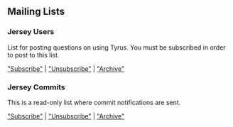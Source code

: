## Mailing Lists


### Jersey Users

List for posting questions on using Tyrus. You must be subscribed in order to post to this list.

["Subscribe"][usersub] | ["Unsubscribe"][userunsub] | ["Archive"][userarchive]

<!-- ### Jersey Developers

List for posting patches and discussing internal code implementation issues. You must be subscribed
in order to post to this list.

["Subscribe"][devsub] | ["Unsubscribe"][devunsub] | ["Archive"][devarchive] -->

### Jersey Commits

This is a read-only list where commit notifications are sent.

["Subscribe"][commitsub] | ["Unsubscribe"][commitunsub] | ["Archive"][commitarchive]

[usersub]: mailto:sympa@jersey.java.net?subject=subscribe%20users@jersey.java.net
[userunsub]: mailto:sympa@jersey.java.net?subject=unsubscribe%20users@jersey.java.net
[userarchive]: https://java.net/projects/jersey/lists/users/archive
[devsub]: mailto:sympa@jersey.java.net?subject=subscribe%20dev@jersey.java.net
[devunsub]: mailto:sympa@jersey.java.net?subject=unsubscribe%20dev@jersey.java.net
[devarchive]: https://java.net/projects/jersey/lists/dev/archive
[commitsub]: mailto:sympa@jersey.java.net?subject=subscribe%20commits@jersey.java.net
[commitunsub]: mailto:sympa@jersey.java.net?subject=unsubscribe%20commits@jersey.java.net
[commitarchive]: https://java.net/projects/jersey/lists/commits/archive
